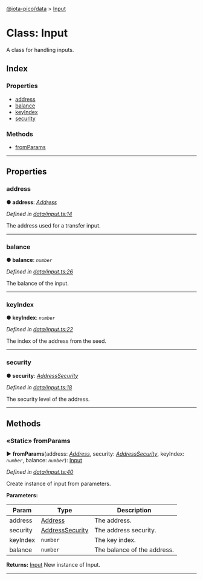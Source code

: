 [@iota-pico/data](../README.md) > [Input](../classes/input.md)



# Class: Input


A class for handling inputs.

## Index

### Properties

* [address](input.md#address)
* [balance](input.md#balance)
* [keyIndex](input.md#keyindex)
* [security](input.md#security)


### Methods

* [fromParams](input.md#fromparams)



---
## Properties
<a id="address"></a>

###  address

**●  address**:  *[Address](address.md)* 

*Defined in [data/input.ts:14](https://github.com/iotaeco/iota-pico-data/blob/5656943/src/data/input.ts#L14)*



The address used for a transfer input.




___

<a id="balance"></a>

###  balance

**●  balance**:  *`number`* 

*Defined in [data/input.ts:26](https://github.com/iotaeco/iota-pico-data/blob/5656943/src/data/input.ts#L26)*



The balance of the input.




___

<a id="keyindex"></a>

###  keyIndex

**●  keyIndex**:  *`number`* 

*Defined in [data/input.ts:22](https://github.com/iotaeco/iota-pico-data/blob/5656943/src/data/input.ts#L22)*



The index of the address from the seed.




___

<a id="security"></a>

###  security

**●  security**:  *[AddressSecurity](../enums/addresssecurity.md)* 

*Defined in [data/input.ts:18](https://github.com/iotaeco/iota-pico-data/blob/5656943/src/data/input.ts#L18)*



The security level of the address.




___


## Methods
<a id="fromparams"></a>

### «Static» fromParams

► **fromParams**(address: *[Address](address.md)*, security: *[AddressSecurity](../enums/addresssecurity.md)*, keyIndex: *`number`*, balance: *`number`*): [Input](input.md)



*Defined in [data/input.ts:40](https://github.com/iotaeco/iota-pico-data/blob/5656943/src/data/input.ts#L40)*



Create instance of input from parameters.


**Parameters:**

| Param | Type | Description |
| ------ | ------ | ------ |
| address | [Address](address.md)   |  The address. |
| security | [AddressSecurity](../enums/addresssecurity.md)   |  The address security. |
| keyIndex | `number`   |  The key index. |
| balance | `number`   |  The balance of the address. |





**Returns:** [Input](input.md)
New instance of Input.






___


